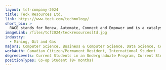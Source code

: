 ```yaml
---
layout: tcf-company-2024
title: Teck Resources Ltd.
link: https://www.teck.com/technology/
short_bio: >
  RACE stands for Renew, Automate, Connect and Empower and is a catalyst for transformative change across Teck. Teams of developers, programmers, data engineers and data scientists are leveraging advanced analytics, machine learning tools and automation to enhance performance at our operations in real-time.  RACE is driving new ways of thinking and working to achieve outcomes that have improved Teck's performance across all areas of the business.
imageLink: /files/tcf2024/teckresourcesltd.jpg
industry:
  - Mining, Oil and Gas
majors: Computer Science, Business & Computer Science, Data Science, Computer Engineering
workAuth: Canadian Citizen/Permanent Resident, International Student
degreeLevels: Current Students in an Undergraduate Program, Current Students in a Masters Program
positionTypes: Co-op Student (8+ months)
---
```


